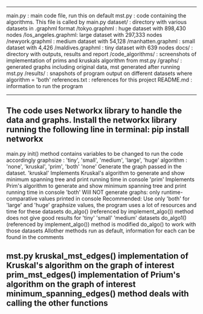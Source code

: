 --------------
main.py                     : main code file, run this on default
mst.py                      : code containing the algorithms. This file is called by main.py
dataset/                    : directory with various datasets in .graphml format
        /tokyo.graphml      : huge dataset with 898,430 nodes
        /los_angeles.graphml: large dataset with 297,333 nodes
        /newyork.graphml    : medium dataset with 54,128
        /manhatten.graphml  : small dataset with 4,426
        /maldives.graphml   : tiny dataset with 639 nodes
docs/                       : directory with outputs, results and report
        /code_algorithms/   : screenshots of implementation of prims and kruskals algorithm from mst.py
        /graphs/            : generated graphs including original data, mst generated after running mst.py
        /results/           : snapshots of program output on different datasets where algorithm = 'both'
references.txt              : references for this project
README.md                   : information to run the program

--------------
The code uses Networkx library to handle the data and graphs. Install the networkx library running the following line in terminal:
pip install networkx 
--------------

main.py
    init() method contains variables to be changed to run the code accordingly
        graphsize : 'tiny', 'small', 'medium', 'large', 'huge' 
        algorithm : 'none', 'kruskal', 'prim', 'both'
            'none' Generate the graph passed in the dataset.
            'kruskal' Implements Kruskal's algorithm to generate and show minimum spanning tree and print running time in console
            'prim' Implements Prim's algorithm to generate and show minimum spanning tree and print running time in console
            'both' Will NOT generate graphs:  only runtime-comparative values printed in console
            Recommended: Use only 'both' for 'large' and 'huge' graphsize values, the program uses a lot of resources and time for these datasets
    do_algo() (referenced by implement_algo()) method does not give good results for 'tiny' 'small' 'medium' datasets
    do_algo1() (referenced by implement_algo()) method is modified do_algo() to work with those datasets
    Allother methods run as default, information for each can be found in the comments

mst.py
    kruskal_mst_edges() implementation of Kruskal's algorithm on the graph of interest
    prim_mst_edges() implementation of Prium's algorithm on the graph of interest
    minimum_spanning_edges() method deals with calling the other functions
--------------